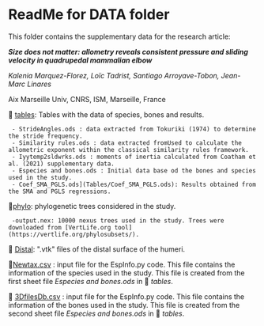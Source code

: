 # ReadMe for DATA folder

This folder contains the supplementary data for the research article: 

***Size does not matter: allometry reveals consistent pressure and sliding velocity in quadrupedal mammalian elbow***

*Kalenia Marquez-Florez, Loïc Tadrist, Santiago Arroyave-Tobon, Jean-Marc Linares*

Aix Marseille Univ, CNRS, ISM, Marseille, France

:open_file_folder: [tables](Tables): Tables with the data of species, bones and results.
     
     - StrideAngles.ods : data extracted from Tokuriki (1974) to determine the stride frequency.
     - Similarity rules.ods : data extracted fromUsed to calculate the allometric exponent within the classical similarity rules framework.
     - Iyytemp2sldwrks.ods : moments of inertia calculated from Coatham et al. (2021) supplementary data.
     - Especies and bones.ods : Initial data base od the bones and species used in the study.
     - Coef_SMA_PGLS.ods](Tables/Coef_SMA_PGLS.ods): Results obtained from the SMA and PGLS regressions. 

:open_file_folder:[phylo](phylo): phylogenetic trees considered in the study.
     
     -output.nex: 10000 nexus trees used in the study. Trees were downloaded from [VertLife.org tool](https://vertlife.org/phylosubsets/). 

:open_file_folder: [Distal](Distal): ".vtk" files of the distal surface of the humeri.

:memo:[Newtax.csv](Newtax.csv) : input file for the EspInfo.py code. This file contains the information of the species used in the study. This file is created from the first sheet file *Especies and bones.ods* in :open_file_folder: *tables*.

:memo: [3DfilesDb.csv](3DfilesDb.csv) : input file for the EspInfo.py code. This file contains the information of the bones used in the study. This file is created from the second sheet file *Especies and bones.ods* in :open_file_folder: *tables*.